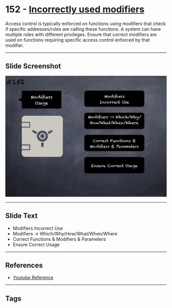 # 152 - [Incorrectly used modifiers](Incorrectly%20used%20modifiers.md)
Access control is typically enforced on functions using modifiers that check if specific addresses/roles are calling these functions. A system can have multiple roles with different privileges. Ensure that correct modifiers are used on functions requiring specific access control enforced by that modifier.
___
## Slide Screenshot
![0152.jpg](../../images/5.%20Pitfalls%20and%20Best%20Practices%20201/152.jpg)
___
## Slide Text
- Modifiers Incorrect Use
- Modifiers -> Which/Why/How/What/When/Where
- Correct Functions & Modifiers & Parameters
- Ensure Correct Usage
___
## References
- [Youtube Reference](https://youtu.be/pXoEIjHupXk?t=1025)
___
## Tags